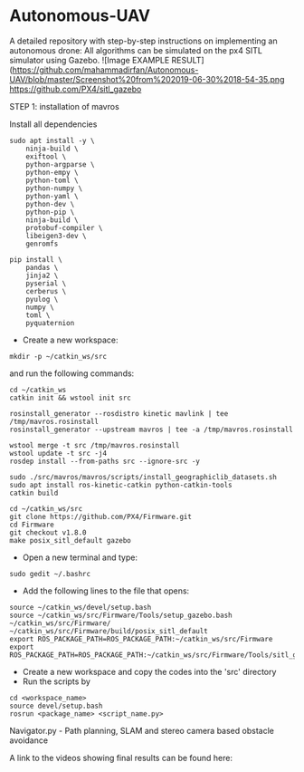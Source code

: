 # Autonomous-UAV
A detailed repository with step-by-step instructions on implementing an autonomous drone:
All algorithms can be simulated on the px4 SITL simulator using Gazebo.
![Image EXAMPLE RESULT](https://github.com/mahammadirfan/Autonomous-UAV/blob/master/Screenshot%20from%202019-06-30%2018-54-35.png
https://github.com/PX4/sitl_gazebo

STEP 1:
installation of mavros

Install all dependencies

```
sudo apt install -y \
	ninja-build \
	exiftool \
	python-argparse \
	python-empy \
	python-toml \
	python-numpy \
	python-yaml \
	python-dev \
	python-pip \
	ninja-build \
	protobuf-compiler \
	libeigen3-dev \
	genromfs

pip install \
	pandas \
	jinja2 \
	pyserial \
	cerberus \
	pyulog \
	numpy \
	toml \
	pyquaternion
```

* Create a new workspace:	
```	
mkdir -p ~/catkin_ws/src
```
and run the following commands:
```
cd ~/catkin_ws
catkin init && wstool init src

rosinstall_generator --rosdistro kinetic mavlink | tee /tmp/mavros.rosinstall
rosinstall_generator --upstream mavros | tee -a /tmp/mavros.rosinstall

wstool merge -t src /tmp/mavros.rosinstall
wstool update -t src -j4
rosdep install --from-paths src --ignore-src -y

sudo ./src/mavros/mavros/scripts/install_geographiclib_datasets.sh
sudo apt install ros-kinetic-catkin python-catkin-tools
catkin build

cd ~/catkin_ws/src
git clone https://github.com/PX4/Firmware.git
cd Firmware
git checkout v1.8.0
make posix_sitl_default gazebo
```

* Open a new terminal and type:
```
sudo gedit ~/.bashrc
```
* Add the following lines to the file that opens:
```
source ~/catkin_ws/devel/setup.bash
source ~/catkin_ws/src/Firmware/Tools/setup_gazebo.bash ~/catkin_ws/src/Firmware/ ~/catkin_ws/src/Firmware/build/posix_sitl_default
export ROS_PACKAGE_PATH=ROS_PACKAGE_PATH:~/catkin_ws/src/Firmware
export ROS_PACKAGE_PATH=ROS_PACKAGE_PATH:~/catkin_ws/src/Firmware/Tools/sitl_gazebo
```
* Create a new workspace and copy the codes into the 'src' directory
* Run the scripts by
```
cd <workspace_name>
source devel/setup.bash
rosrun <package_name> <script_name.py>
```
Navigator.py - Path planning, SLAM and stereo camera based obstacle avoidance

A link to the videos showing final results can be found here:

